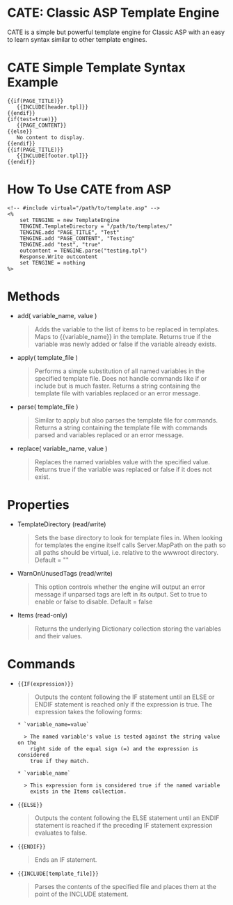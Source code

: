 CATE: Classic ASP Template Engine
=================================

CATE is a simple but powerful template engine for Classic ASP with an easy to learn syntax similar to other template engines.

CATE Simple Template Syntax Example
===================================

    {{if(PAGE_TITLE)}}
       {{INCLUDE[header.tpl]}}
    {{endif}}
    {if(test=true)}}
       {{PAGE_CONTENT}}
    {{else}}
       No content to display.
    {{endif}}
    {{if(PAGE_TITLE)}}
       {{INCLUDE[footer.tpl]}}
    {{endif}}

How To Use CATE from ASP
========================
    <!-- #include virtual="/path/to/template.asp" -->
    <%
        set TENGINE = new TemplateEngine
        TENGINE.TemplateDirectory = "/path/to/templates/"
        TENGINE.add "PAGE_TITLE", "Test"
        TENGINE.add "PAGE_CONTENT", "Testing"
        TENGINE.add "test", "true"
        outcontent = TENGINE.parse("testing.tpl")
        Response.Write outcontent
        set TENGINE = nothing
    %>

Methods
=======

  * add( variable_name, value )

    > Adds the variable to the list of items to be replaced in templates.
      Maps to {{variable_name}} in the template. Returns true if the
      variable was newly added or false if the variable already exists.

  * apply( template_file )

    > Performs a simple substitution of all named variables in the
      specified template file. Does not handle commands like if or include
      but is much faster. Returns a string containing the template file
      with variables replaced or an error message.

  * parse( template_file )

    > Similar to apply but also parses the template file for commands.
      Returns a string containing the template file with commands parsed
      and variables replaced or an error message.

  * replace( variable_name, value )

    > Replaces the named variables value with the specified value.
      Returns true if the variable was replaced or false if it does not exist.

Properties
==========

  * TemplateDirectory (read/write)

    > Sets the base directory to look for template files in.
      When looking for templates the engine itself calls Server.MapPath on the
      path so all paths should be virtual, i.e. relative to the wwwroot
      directory. Default = ""

  * WarnOnUnusedTags (read/write)

    > This option controls whether the engine will output an error message
      if unparsed tags are left in its output. Set to true to enable or
      false to disable. Default = false

  * Items (read-only)

    > Returns the underlying Dictionary collection storing the variables and their values.

Commands
========

  * `{{IF(expression)}}`

    > Outputs the content following the IF statement until an ELSE or
      ENDIF statement is reached only if the expression is true. The expression
      takes the following forms:

        * `variable_name=value`

          > The named variable's value is tested against the string value on the
            right side of the equal sign (=) and the expression is considered
            true if they match.

        * `variable_name`

          > This expression form is considered true if the named variable
            exists in the Items collection.

  * `{{ELSE}}`

    > Outputs the content following the ELSE statement until an ENDIF
      statement is reached if the preceding IF statement expression
      evaluates to false.

  * `{{ENDIF}}`

    > Ends an IF statement.

  * `{{INCLUDE[template_file]}}`

    > Parses the contents of the specified file and places them at the point
      of the INCLUDE statement.
